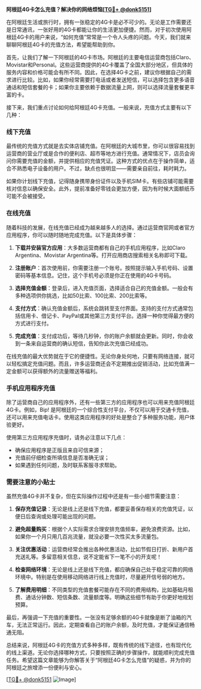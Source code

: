 **阿根廷4G卡怎么充值？解决你的网络烦恼[[TG💪+ @donk5151](https://t.me/s/donk5151)]**

在阿根廷生活或旅行时，拥有一张稳定的4G卡是必不可少的。无论是工作需要还是日常通讯，一张好用的4G卡都能让你的生活更加便捷。然而，对于初次使用阿根廷4G卡的用户来说，“如何充值”常常是一个令人头疼的问题。今天，我们就来聊聊阿根廷4G卡的充值方法，希望能帮助到你。

首先，让我们了解一下阿根廷的4G卡市场。阿根廷的主要电信运营商包括Claro、Movistar和Personal。这些运营商提供的4G卡覆盖了全国大部分地区，但具体的服务内容和价格可能会有所不同。因此，在选择4G卡之前，建议你根据自己的需求进行比较。比如，如果你经常需要打电话或者发送短信，可以选择包含更多语音通话和短信套餐的卡；如果你主要依赖于数据流量上网，则可以选择流量套餐更丰富的卡。

接下来，我们重点讨论如何给阿根廷4G卡充值。一般来说，充值方式主要有以下几种：

### 线下充值

最传统的充值方式就是去实体店铺充值。在阿根廷的大城市里，你可以很容易找到运营商的营业厅或是合作的便利店、超市等地方进行充值。通常情况下，店员会询问你需要充值的金额，并提供相应的充值凭证。这种方式的优点在于操作简单，适合不熟悉电子设备的用户。不过，缺点也很明显——需要亲自前往，耗时耗力。

如果你计划线下充值，记得随身携带身份证件以及手机SIM卡。有些店铺可能需要核对信息以确保安全。此外，提前准备好零钱会更加方便，因为有时候大面额纸币可能不会被接受。

### 在线充值

随着科技的发展，在线充值已经成为越来越多人的选择。通过运营商官网或者官方应用程序，你可以随时随地完成充值。以下是具体步骤：

1. **下载并安装官方应用**：大多数运营商都有自己的手机应用程序，比如Claro Argentina、Movistar Argentina等。打开应用商店搜索相关名称即可下载。
   
2. **注册账户**：首次使用前，你需要注册一个账号。按照提示输入手机号码、设置密码等基本信息。记住，这个手机号必须是你正在使用的4G卡号码。

3. **选择充值金额**：登录后，进入充值页面，选择适合自己的充值金额。一般会有多种选项供你挑选，比如50比索、100比索、200比索等。

4. **支付方式**：确认充值金额后，系统会跳转至支付界面。支持的支付方式通常包括信用卡、借记卡、PayPal或其他第三方支付平台。选择一种你觉得最方便的方式进行支付。

5. **完成充值**：支付成功后，等待几秒钟，你的账户余额就会更新。同时，你会收到一条来自运营商的确认短信，告知你此次充值已经成功。

在线充值的最大优势就在于它的便捷性。无论你身处何地，只要有网络连接，就可以轻松搞定充值问题。而且，许多运营商还会不定期推出促销活动，比如充值满一定金额可以获得额外的流量赠送等福利。

### 手机应用程序充值

除了运营商自己的应用程序外，还有一些第三方的应用程序也可以用来充值阿根廷4G卡。例如，Bip! 是阿根廷的一个综合性支付平台，不仅可以用于交通卡充值，还可以用来充值电话卡。使用这类应用程序的好处是整合了多种服务功能，用户体验更好。

使用第三方应用程序充值时，请务必注意以下几点：
- 确保应用程序是正版且来自可信来源；
- 充值前仔细检查所填信息是否准确无误；
- 如果遇到任何问题，及时联系客服寻求帮助。

### 需要注意的小贴士

虽然充值4G卡并不复杂，但在实际操作过程中还是有一些小细节需要注意：

1. **保存充值记录**：无论是线上还是线下充值，都要妥善保存相关的充值凭证，以便日后查询或处理可能出现的问题。

2. **避免超量购买**：根据个人实际需求合理安排充值频率，避免浪费资源。比如，如果你一个月只用几百兆流量，就没必要一次性买太多流量包。

3. **关注优惠活动**：运营商经常会推出各种优惠活动，比如节假日打折、新用户首充送礼等。多留意相关信息，说不定能省下一笔不小的开支呢！

4. **检查网络环境**：无论是线上还是线下充值，都应确保自己处于稳定可靠的网络环境中。特别是在使用移动网络进行线上充值时，尽量避开信号弱的地方。

5. **了解费用明细**：不同类型的充值套餐可能存在不同的费用结构，比如基础月租费、通话分钟数、短信条数、流量额度等。明确这些细节有助于你更好地规划预算。

最后，再强调一下充值的重要性。一张没有足够余额的4G卡就像是断了油箱的汽车，无法正常运行。因此，定期查看自己的账户余额，及时充值，才能保证通信畅通无阻。

总结来说，阿根廷4G卡的充值方式多种多样，既有传统的线下途径，也有现代化的线上渠道。无论你选择哪种方式，只要按照正确的步骤操作，就能顺利完成充值任务。希望这篇文章能够为你解答关于“阿根廷4G卡怎么充值”的疑惑，并为你的阿根廷之旅增添一份便利与安心。

[[TG💪+ @donk5151](https://t.me/s/donk5151) ![Image](https://i.postimg.cc/rwNCRYN7/Snipaste-2025-04-30-17-27-05.png)]